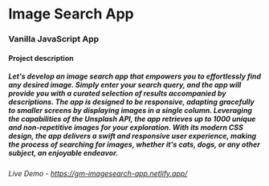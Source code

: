 # Image Search App

### Vanilla JavaScript App

#### Project description

##### Let's develop an image search app that empowers you to effortlessly find any desired image. Simply enter your search query, and the app will provide you with a curated selection of results accompanied by descriptions. The app is designed to be responsive, adapting gracefully to smaller screens by displaying images in a single column. Leveraging the capabilities of the Unsplash API, the app retrieves up to 1000 unique and non-repetitive images for your exploration. With its modern CSS design, the app delivers a swift and responsive user experience, making the process of searching for images, whether it's cats, dogs, or any other subject, an enjoyable endeavor.

###### Live Demo - https://gm-imagesearch-app.netlify.app/
